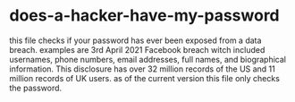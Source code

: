 # does-a-hacker-have-my-password
this file checks if your password has ever been exposed from a data breach. examples are 3rd April 2021 Facebook breach witch included usernames, phone numbers, email addresses, full names, and biographical information. This disclosure has over 32 million records of the US and 11 million records of UK users. as of the current version this file only checks the password.

